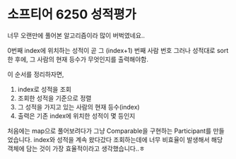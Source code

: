 # 소프티어 6250 성적평가

너무 오랜만에 풀어본 알고리즘이라 많이 버벅였네요..

0번째 index에 위치하는 성적이 곧 그 (index+1) 번째 사람 번호
그러나 성적대로 sort한 후에, 그 사람의 현재 등수가 무엇인지를 출력해야함.

이 순서를 정리하자면,
1. index로 성적을 조회
2. 조회한 성적을 기준으로 정렬
3. 그 성적을 가지고 있는 사람의 현재 등수(index)
4. 출력은 기존 index에 위치한 성적이 몇 등인지

처음에는 map으로 풀어보려다가 그냥 Comparable을 구현하는 Participant를 만들었습니다.
index와 성적을 계속 왔다갔다 조회하는데에 너무 비효율이 발생해서 해당 객체에 담는 것이 가장 효율적이라고 생각했습니다..ㅎ
